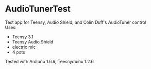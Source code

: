 # AudioTunerTest
Test app for Teensy, Audio Shield, and Colin Duff's AudioTuner control
Uses:
- Teensy 3.1
- Teensy Audio Shield
- electric mic
- 4 pots

Tested with Ardiuno 1.6.6, Teesnyduino 1.2.6
